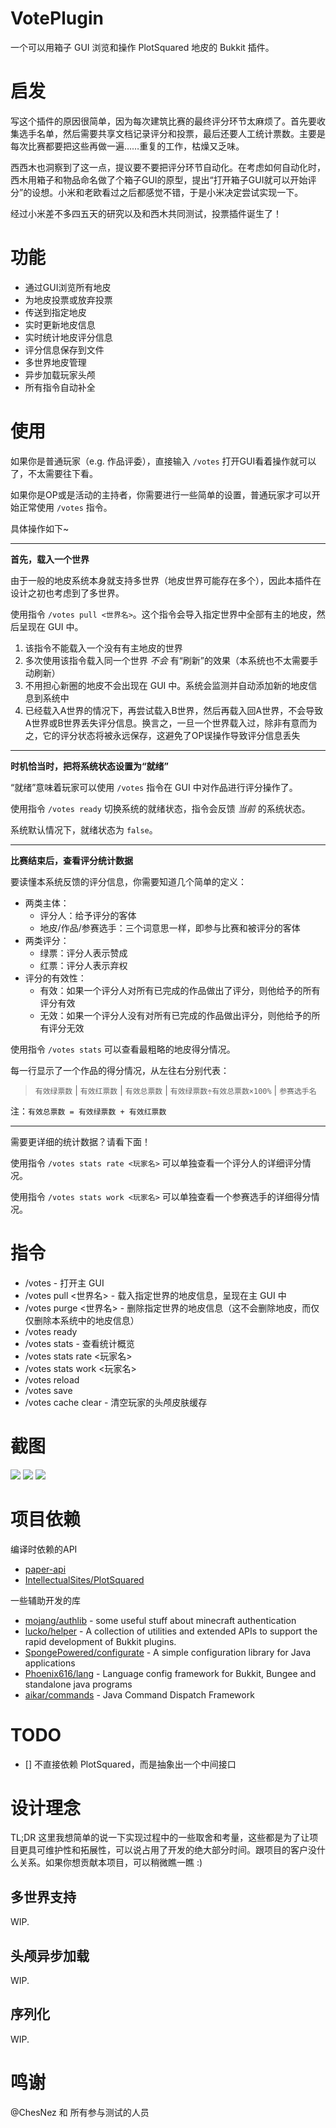 # VotePlugin

一个可以用箱子 GUI 浏览和操作 PlotSquared 地皮的 Bukkit 插件。

# 启发

写这个插件的原因很简单，因为每次建筑比赛的最终评分环节太麻烦了。首先要收集选手名单，然后需要共享文档记录评分和投票，最后还要人工统计票数。主要是每次比赛都要把这些再做一遍……重复的工作，枯燥又乏味。

西西木也洞察到了这一点，提议要不要把评分环节自动化。在考虑如何自动化时，西木用箱子和物品命名做了个箱子GUI的原型，提出“打开箱子GUI就可以开始评分”的设想。小米和老欧看过之后都感觉不错，于是小米决定尝试实现一下。

经过小米差不多四五天的研究以及和西木共同测试，投票插件诞生了！

# 功能

- 通过GUI浏览所有地皮
- 为地皮投票或放弃投票
- 传送到指定地皮
- 实时更新地皮信息
- 实时统计地皮评分信息
- 评分信息保存到文件
- 多世界地皮管理
- 异步加载玩家头颅
- 所有指令自动补全

# 使用

如果你是普通玩家（e.g. 作品评委），直接输入 `/votes` 打开GUI看着操作就可以了，不太需要往下看。

如果你是OP或是活动的主持者，你需要进行一些简单的设置，普通玩家才可以开始正常使用 `/votes` 指令。

具体操作如下~

---

**首先，载入一个世界**

由于一般的地皮系统本身就支持多世界（地皮世界可能存在多个），因此本插件在设计之初也考虑到了多世界。

使用指令 `/votes pull <世界名>`。这个指令会导入指定世界中全部有主的地皮，然后呈现在 GUI 中。

1. 该指令不能载入一个没有有主地皮的世界
2. 多次使用该指令载入同一个世界 *不会* 有“刷新”的效果（本系统也不太需要手动刷新）
3. 不用担心新圈的地皮不会出现在 GUI 中。系统会监测并自动添加新的地皮信息到系统中
4. 已经载入A世界的情况下，再尝试载入B世界，然后再载入回A世界，不会导致A世界或B世界丢失评分信息。换言之，一旦一个世界载入过，除非有意而为之，它的评分状态将被永远保存，这避免了OP误操作导致评分信息丢失

---

**时机恰当时，把将系统状态设置为“就绪”**

“就绪”意味着玩家可以使用 `/votes` 指令在 GUI 中对作品进行评分操作了。

使用指令 `/votes ready` 切换系统的就绪状态，指令会反馈 *当前* 的系统状态。

系统默认情况下，就绪状态为 `false`。

---

**比赛结束后，查看评分统计数据**

要读懂本系统反馈的评分信息，你需要知道几个简单的定义：

- 两类主体：
  - 评分人：给予评分的客体
  - 地皮/作品/参赛选手：三个词意思一样，即参与比赛和被评分的客体
- 两类评分：
  - 绿票：评分人表示赞成
  - 红票：评分人表示弃权
- 评分的有效性：
  - 有效：如果一个评分人对所有已完成的作品做出了评分，则他给予的所有评分有效
  - 无效：如果一个评分人没有对所有已完成的作品做出评分，则他给予的所有评分无效

使用指令 `/votes stats` 可以查看最粗略的地皮得分情况。

每一行显示了一个作品的得分情况，从左往右分别代表：

> `有效绿票数` | `有效红票数` | `有效总票数` | `有效绿票数÷有效总票数×100%` | `参赛选手名`

注：`有效总票数 = 有效绿票数 + 有效红票数`

---

需要更详细的统计数据？请看下面！

使用指令 `/votes stats rate <玩家名>` 可以单独查看一个评分人的详细评分情况。

使用指令 `/votes stats work <玩家名>` 可以单独查看一个参赛选手的详细得分情况。

# 指令

- /votes - 打开主 GUI
- /votes pull <世界名> - 载入指定世界的地皮信息，呈现在主 GUI 中
- /votes purge <世界名> - 删除指定世界的地皮信息（这不会删除地皮，而仅仅删除本系统中的地皮信息）
- /votes ready
- /votes stats - 查看统计概览
- /votes stats rate <玩家名>
- /votes stats work <玩家名>
- /votes reload
- /votes save
- /votes cache clear - 清空玩家的头颅皮肤缓存

# 截图

![](https://mimaru-jp.oss-ap-northeast-1.aliyuncs.com/imageshover-on-work.jpg)
![](https://mimaru-jp.oss-ap-northeast-1.aliyuncs.com/imagesmain-gui.jpg)
![](https://mimaru-jp.oss-ap-northeast-1.aliyuncs.com/imagesback.jpg)

# 项目依赖

编译时依赖的API

- [paper-api](https://papermc.io/)
- [IntellectualSites/PlotSquared](https://github.com/IntellectualSites/PlotSquared)

一些辅助开发的库

- [mojang/authlib](https://mvnrepository.com/artifact/com.mojang/authlib/1.5.25) - some useful stuff about minecraft authentication
- [lucko/helper](https://github.com/lucko/helper) - A collection of utilities and extended APIs to support the rapid development of Bukkit plugins.
- [SpongePowered/configurate](https://github.com/SpongePowered/Configurate) - A simple configuration library for Java applications
- [Phoenix616/lang](https://github.com/Phoenix616/lang) - Language config framework for Bukkit, Bungee and standalone java programs
- [aikar/commands](https://github.com/aikar/commands) - Java Command Dispatch Framework

# TODO

- [] 不直接依赖 PlotSquared，而是抽象出一个中间接口

# 设计理念

TL;DR 这里我想简单的说一下实现过程中的一些取舍和考量，这些都是为了让项目更具可维护性和拓展性，可以说占用了开发的绝大部分时间。跟项目的客户没什么关系。如果你想贡献本项目，可以稍微瞧一瞧 :)

## 多世界支持

WIP.

## 头颅异步加载

WIP.

## 序列化

WIP.

# 鸣谢

@ChesNez 和 所有参与测试的人员